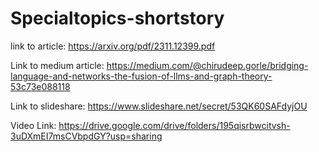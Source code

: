 # Specialtopics-shortstory

link to article: https://arxiv.org/pdf/2311.12399.pdf

Link to medium article: https://medium.com/@chirudeep.gorle/bridging-language-and-networks-the-fusion-of-llms-and-graph-theory-53c73e088118

Link to slideshare: https://www.slideshare.net/secret/53QK60SAFdyjOU

Video Link: https://drive.google.com/drive/folders/195qisrbwcitvsh-3uDXmEI7msCVbpdGY?usp=sharing
